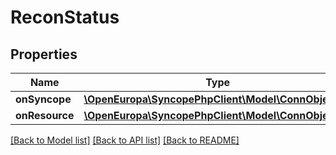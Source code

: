 # ReconStatus

## Properties
Name | Type | Description | Notes
------------ | ------------- | ------------- | -------------
**onSyncope** | [**\OpenEuropa\SyncopePhpClient\Model\ConnObjectTO**](ConnObjectTO.md) |  | [optional] 
**onResource** | [**\OpenEuropa\SyncopePhpClient\Model\ConnObjectTO**](ConnObjectTO.md) |  | [optional] 

[[Back to Model list]](../README.md#documentation-for-models) [[Back to API list]](../README.md#documentation-for-api-endpoints) [[Back to README]](../README.md)


